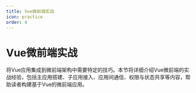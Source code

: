 ```yaml
---
title: Vue微前端实战
icon: practice
order: 4
---
```


# Vue微前端实战

将Vue应用集成到微前端架构中需要特定的技巧。本节将详细介绍Vue微前端的实战经验，包括主应用搭建、子应用接入、应用间通信、权限与状态共享等内容，帮助读者构建基于Vue的微前端应用。
